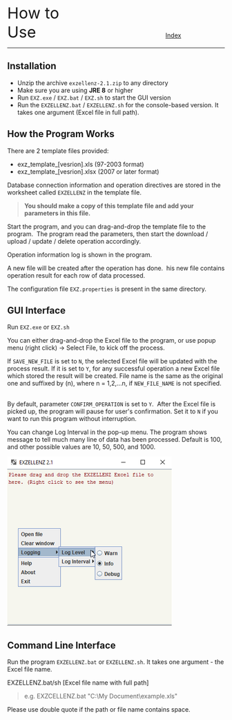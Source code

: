 <span style="font-size:36px;">How to Use</span><span style="padding-left: 300px;text-align:right;font-size:14px"><a href="INDEX.md">Index</a></span>

---

## Installation
- Unzip the archive `exzellenz-2.1.zip` to any directory
- Make sure you are using **JRE 8** or higher
- Run `EXZ.exe` / `EXZ.bat` / `EXZ.sh` to start the GUI version
- Run the `EXZELLENZ.bat` / `EXZELLENZ.sh` for the console-based version. It takes one argument  (Excel file in full path).

## How the Program Works

There are 2 template files provided:

- exz_template_[vesrion].xls (97-2003 format)
- exz_template_[vesrion].xlsx (2007 or later format)


Database connection information and operation directives are stored in the worksheet called `EXZELLENZ` in the template file.

> **You should make a copy of this template file and add your parameters in this file.**

Start the program, and you can drag-and-drop the template file to the program.  The program read the parameters, then start the download / upload / update / delete operation accordingly.

Operation information log is shown in the program.

A new file will be created after the operation has done.  his new file contains operation result for each row of data processed.

The configuration file `EXZ.properties` is present in the same directory.

## GUI Interface

Run `EXZ.exe` or `EXZ.sh`

You can either drag-and-drop the Excel file to the program, or use popup menu (right click) -> Select File, to kick off the process.

If `SAVE_NEW_FILE` is set to `N`, the selected Excel file will be updated with the process result. If it is set to `Y`, for any successful operation a new Excel file which stored the result will be created. File name is the same as the original one and suffixed by (n), where n = 1,2,...n, if `NEW_FILE_NAME` is not specified.  

By default, parameter `CONFIRM_OPERATION` is set to `Y`.  After the Excel file is picked up, the program will pause for user's confirmation. Set it to `N` if you want to run this program without interruption. 

You can change Log Interval in the pop-up menu. The program shows message to tell much many line of data has been processed. Default is 100, and other possible values are 10, 50, 500, and 1000.

<img src="pic/image1.png"/>

## Command Line Interface

Run the program `EXZELLENZ.bat` or `EXZELLENZ.sh`. It takes one argument - the Excel file name.

EXZELLENZ.bat/sh [Excel file name with full path]

> e.g. EXZCELLENZ.bat "C:\My Document\example.xls"

Please use double quote if the path or file name contains space.
